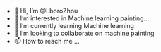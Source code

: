 - 👋 Hi, I’m @LboroZhou
- 👀 I’m interested in Machine learning painting...
- 🌱 I’m currently learning Machine learning 
- 💞️ I’m looking to collaborate on machine painting
- 📫 How to reach me ...

<!---
LboroZhou/LboroZhou is a ✨ special ✨ repository because its `README.md` (this file) appears on your GitHub profile.
You can click the Preview link to take a look at your changes.
--->
